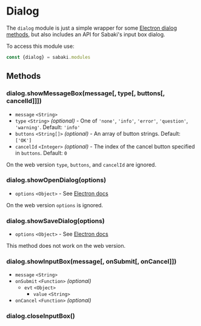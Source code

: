# Dialog

The `dialog` module is just a simple wrapper for some [Electron dialog methods](https://electron.atom.io/docs/api/dialog/), but also includes an API for Sabaki's input box dialog.

To access this module use:

~~~js
const {dialog} = sabaki.modules
~~~

## Methods

### dialog.showMessageBox(message[, type[, buttons[, cancelId]]])

* `message` `<String>`
* `type` `<String>` *(optional)* - One of `'none'`, `'info'`, `'error'`, `'question'`, `'warning'`. Default: `'info'`
* `buttons` `<String[]>` *(optional)* - An array of button strings. Default: `['OK']`
* `cancelId` `<Integer>` *(optional)* - The index of the cancel button specified in `buttons`. Default: `0`

On the web version `type`, `buttons`, and `cancelId` are ignored.

### dialog.showOpenDialog(options)

* `options` `<Object>` - See [Electron docs](https://electron.atom.io/docs/api/dialog/#dialogshowopendialogbrowserwindow-options-callback)

On the web version `options` is ignored.

### dialog.showSaveDialog(options)

* `options` `<Object>` - See [Electron docs](https://electron.atom.io/docs/api/dialog/#dialogshowsavedialogbrowserwindow-options-callback)

This method does not work on the web version.

### dialog.showInputBox(message[, onSubmit[, onCancel]])

* `message` `<String>`
* `onSubmit` `<Function>` *(optional)*
    * `evt` `<Object>`
        * `value` `<String>`
* `onCancel` `<Function>` *(optional)*

### dialog.closeInputBox()
